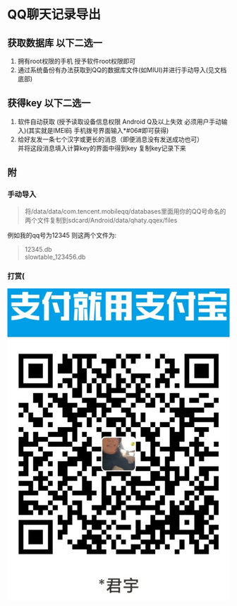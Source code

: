 # QQ聊天记录导出

## 获取数据库 以下二选一

1. 拥有root权限的手机 授予软件root权限即可
2. 通过系统备份有办法获取到QQ的数据库文件(如MIUI)并进行手动导入(见文档底部)

## 获得key 以下二选一

1. 软件自动获取 (授予读取设备信息权限 Android Q及以上失效 必须用户手动输入)(其实就是IMEI码 手机拨号界面输入*#06#即可获得)
2. 给好友发一条七个汉字或更长的消息（即便消息没有发送成功也可）  
并将这段消息填入计算key的界面中得到key 复制key记录下来  

## 附

### 手动导入

> 将/data/data/com.tencent.mobileqq/databases里面用你的QQ号命名的两个文件复制到sdcard/Android/data/qhaty.qqex/files

例如我的qq号为12345 则这两个文件为:
>12345.db  
slowtable_123456.db

### 打赏(

![alipay](pay.jpg)